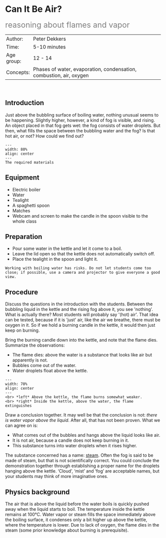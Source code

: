# Can It Be Air?
<span style="font-size: 25px; color: gray;">reasoning about flames and vapor</span>

<table style="width: 100%; border-collapse: collapse; border: none;">
    <tr style="background-color: var(--background-color);">  
        <td style="text-align: left; padding: 3px; border: none; color: var(--text-color)">Author:</td>
        <td style="text-align: left; padding: 3px; border: none; color: var(--text-color)">Peter Dekkers</td>
    </tr>
    <tr style="background-color: var(--background-color);"> 
        <td style="text-align: left; padding: 3px; border: none; color: var(--text-color)">Time:</td>
        <td style="text-align: left; padding: 3px; border: none; color: var(--text-color)">5-10 minutes</td>
    </tr>
    <tr style="background-color: var(--background-color);"> 
        <td style="text-align: left; padding: 3px; border: none; color: var(--text-color)">Age group:</td>
        <td style="text-align: left; padding: 3px; border: none; color: var(--text-color)">12 - 14</td>
    </tr>
    <tr style="background-color: var(--background-color);"> 
        <td style="text-align: left; padding: 3px; border: none; color: var(--text-color)">Concepts:</td>
        <td style="text-align: left; padding: 3px; border: none; color: var(--text-color)">Phases of water, evaporation, condensation, combustion, air, oxygen</td>
    </tr>
</table><br>

## Introduction
Just above the bubbling surface of boiling water, nothing unusual seems to be happening. Slightly higher, however, a kind of fog is visible, and rising. An object placed in that fog gets wet: the fog consists of water droplets. But then, what fills the space between the bubbling water and the fog? Is that hot air, or not? How could we find out?

```{figure} demo09_figure1.jpg
---
width: 80%
align: center
---
The required materials
```

## Equipment
* Electric boiler
* Water
* Tealight 
* A spaghetti spoon
* Matches 
* Webcam and screen to make the candle in the spoon visible to the whole class

## Preparation
* Pour some water in the kettle and let it come to a boil.
* Leave the lid open so that the kettle does not automatically switch off.
* Place the tealight in the spoon and light it.

```{warning}
Working with boiling water has risks. Do not let students come too close; if possible, use a camera and projector to give everyone a good view.
```

## Procedure
Discuss the questions in the introduction with the students. Between the bubbling liquid in the kettle and the rising fog above it, you see 'nothing'. What is actually there? Most students will probably say '(hot) air'. That idea can be tested, because if it is 'just' air, like the air we breathe, there must be oxygen in it. So if we hold a burning candle in the kettle, it would then just keep on burning.
 
Bring the burning candle down into the kettle, and note that the flame dies. Summarize the observations: 
* The flame dies: above the water is a substance that looks like air but apparently is not.
* Bubbles come out of the water.
* Water droplets float above the kettle.

 ```{figure} demo09_figure2.png
---
width: 70%
align: center
---
<br> *left* Above the kettle, the flame burns somewhat weaker.
<br> *right* Inside the kettle, above the water, the flame extinguishes
```

Draw a conclusion together. It may well be that the conclusion is not: *there is water vapor above the liquid*. After all, that has not been proven. What we can agree on is: 

*	What comes out of the bubbles and hangs above the liquid looks like air.
*	It is not air, because a candle does not keep burning in it.
*	This substance turns into water droplets when it rises higher.
 
The substance concerned has a name: <a href="https://en.wikipedia.org/wiki/Steam" target="_blank">steam</a>. Often the fog is said to be made of steam, but that is not scientifically correct. You could conclude the demonstration together through establishing a proper name for the droplets hanging above the kettle. ‘Cloud’, ‘mist’ and ‘fog’ are acceptable names, but your students may think of more imaginative ones. 


## Physics background
The air that is above the liquid before the water boils is quickly pushed away when the liquid starts to boil. The temperature inside the kettle remains at 100°C. Water vapor or steam fills the space immediately above the boiling surface, it condenses only a bit higher up above the kettle, where the temperature is lower. Due to lack of oxygen, the flame dies in the steam (some prior knowledge about burning is prerequisite).